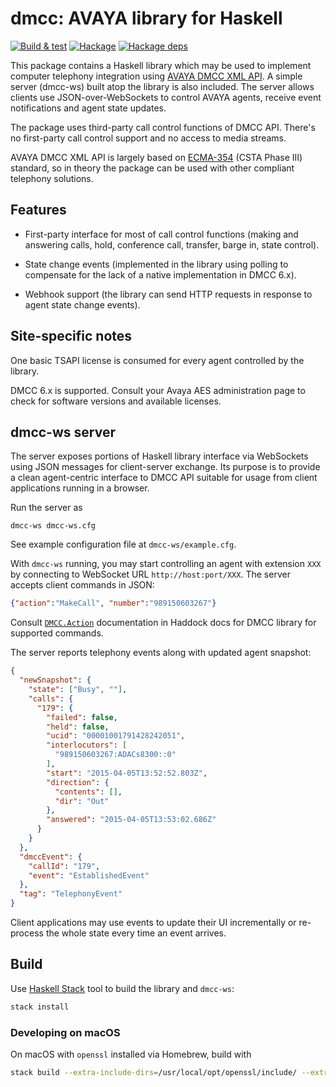 # dmcc: AVAYA library for Haskell

[![Build & test](https://github.com/f-me/dmcc/workflows/Build%20&%20test/badge.svg)](https://github.com/f-me/dmcc/actions)
[![Hackage](https://img.shields.io/hackage/v/dmcc.svg?colorB=5e5184&style=flat)](https://hackage.haskell.org/package/dmcc)
[![Hackage deps](https://img.shields.io/hackage-deps/v/dmcc.svg)](http://packdeps.haskellers.com/feed?needle=dmcc)

This package contains a Haskell library which may be used to implement
computer telephony integration using [AVAYA DMCC XML API][dmcc-api]. A
simple server (dmcc-ws) built atop the library is also included. The
server allows clients use JSON-over-WebSockets to control AVAYA
agents, receive event notifications and agent state updates.

The package uses third-party call control functions of DMCC API.
There's no first-party call control support and no access to media
streams.

AVAYA DMCC XML API is largely based on [ECMA-354][] (CSTA Phase III)
standard, so in theory the package can be used with other compliant
telephony solutions.

## Features

- First-party interface for most of call control functions (making and
  answering calls, hold, conference call, transfer, barge in, state
  control).

- State change events (implemented in the library using polling to
  compensate for the lack of a native implementation in DMCC 6.x).

- Webhook support (the library can send HTTP requests in response to
  agent state change events).

## Site-specific notes

One basic TSAPI license is consumed for every agent controlled by
the library.

DMCC 6.x is supported. Consult your Avaya AES administration page to
check for software versions and available licenses.

## dmcc-ws server

The server exposes portions of Haskell library interface via
WebSockets using JSON messages for client-server exchange. Its purpose
is to provide a clean agent-centric interface to DMCC API suitable for
usage from client applications running in a browser.

Run the server as

```
dmcc-ws dmcc-ws.cfg
```

See example configuration file at `dmcc-ws/example.cfg`.

With `dmcc-ws` running, you may start controlling an agent with
extension `XXX` by connecting to WebSocket URL `http://host:port/XXX`.
The server accepts client commands in JSON:

```json
{"action":"MakeCall", "number":"989150603267"}
```

Consult [`DMCC.Action`][dmcc-actions] documentation in Haddock docs for DMCC library
for supported commands.

The server reports telephony events along with updated agent snapshot:

```json
{
  "newSnapshot": {
    "state": ["Busy", ""],
    "calls": {
      "179": {
        "failed": false,
        "held": false,
        "ucid": "00001001791428242051",
        "interlocutors": [
          "989150603267:ADACs8300::0"
        ],
        "start": "2015-04-05T13:52:52.803Z",
        "direction": {
          "contents": [],
          "dir": "Out"
        },
        "answered": "2015-04-05T13:53:02.686Z"
      }
    }
  },
  "dmccEvent": {
    "callId": "179",
    "event": "EstablishedEvent"
  },
  "tag": "TelephonyEvent"
}
```

Client applications may use events to update their UI incrementally or
re-process the whole state every time an event arrives.

## Build

Use [Haskell Stack](https://www.haskellstack.org/) tool to build the
library and `dmcc-ws`:

```bash
stack install
```

### Developing on macOS

On macOS with `openssl` installed via Homebrew, build with

```bash
stack build --extra-include-dirs=/usr/local/opt/openssl/include/ --extra-lib-dirs=/usr/local/opt/openssl/lib/
```

[dmcc-api]: https://www.devconnectprogram.com/site/global/products_resources/avaya_aura_application_enablement_services/interfaces/dmcc/overview/index.gsp

[ecma-354]: http://www.ecma-international.org/publications/standards/Ecma-354.htm

[dmcc-actions]: https://hackage.haskell.org/package/dmcc/docs/DMCC-Agent.html#t:Action
